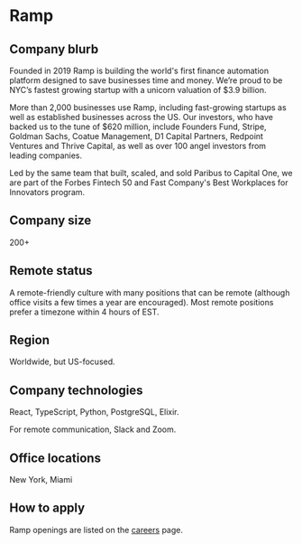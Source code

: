 # Ramp

## Company blurb

Founded in 2019 Ramp is building the world's first finance automation platform designed to save businesses time and money. We’re proud to be NYC’s fastest growing startup with a unicorn valuation of $3.9 billion.

More than 2,000 businesses use Ramp, including fast-growing startups as well as established businesses across the US. Our investors, who have backed us to the tune of $620 million, include Founders Fund, Stripe, Goldman Sachs, Coatue Management, D1 Capital Partners, Redpoint Ventures and Thrive Capital, as well as over 100 angel investors from leading companies. 

Led by the same team that built, scaled, and sold Paribus to Capital One, we are part of the Forbes Fintech 50 and Fast Company's Best Workplaces for Innovators program.

## Company size

200+

## Remote status

A remote-friendly culture with many positions that can be remote (although office visits a few times a year are encouraged). Most remote positions prefer a timezone within 4 hours of EST.

## Region

Worldwide, but US-focused.

## Company technologies

React, TypeScript, Python, PostgreSQL, Elixir.

For remote communication, Slack and Zoom.

## Office locations

New York, Miami

## How to apply

Ramp openings are listed on the [careers](https://ramp.com/careers) page.
